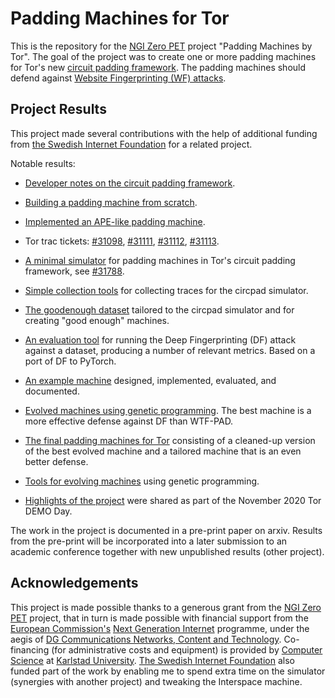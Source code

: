 # Padding Machines for Tor
This is the repository for the [NGI Zero PET](https://nlnet.nl/PET/) project
"Padding Machines by Tor". The goal of the project was to create one or more
padding machines for Tor's new [circuit padding
framework](https://blog.torproject.org/new-release-tor-0405). The padding
machines should defend against [Website Fingerprinting (WF)
attacks](https://blog.torproject.org/critique-website-traffic-fingerprinting-attacks).

## Project Results
This project made several contributions with the help of additional funding from
[the Swedish Internet Foundation](https://internetstiftelsen.se/en/) for a
related project.

Notable results:
- [Developer notes on the circuit padding framework](notes/circuit-padding-framework.md).
- [Building a padding machine from scratch](notes/machine-from-scratch.md).
- [Implemented an APE-like padding machine](https://github.com/pylls/tor/tree/circuit-padding-ape-machine). 
- Tor trac tickets: [#31098](https://trac.torproject.org/projects/tor/ticket/31098),
  [#31111](https://trac.torproject.org/projects/tor/ticket/31111),
  [#31112](https://trac.torproject.org/projects/tor/ticket/31112),
  [#31113](https://trac.torproject.org/projects/tor/ticket/31113).

- [A minimal simulator](https://github.com/pylls/circpad-sim) for padding
  machines in Tor's circuit padding framework, see
  [#31788](https://trac.torproject.org/projects/tor/ticket/31788). 
- [Simple collection tools](collect-traces/) for collecting traces for the circpad simulator.
- [The goodenough dataset](dataset/) tailored to the circpad simulator and for
  creating "good enough" machines. 
- [An evaluation tool](evaluation/once.py) for running the Deep Fingerprinting
  (DF) attack against a dataset, producing a number of relevant metrics. Based
  on a port of DF to PyTorch.
- [An example machine](machines/hello-world.md) designed, implemented,
  evaluated, and documented.
- [Evolved machines using genetic programming](machines/phase2). The best
  machine is a more effective defense against DF than WTF-PAD.
- [The final padding machines for Tor](machines/phase3) consisting of a
  cleaned-up version of the best evolved machine and a tailored machine that is
  an even better defense.
- [Tools for evolving machines](evolve/) using genetic programming.
- [Highlights of the
  project](https://lists.torproject.org/pipermail/tor-project/2020-November/003018.html)
  were shared as part of the November 2020 Tor DEMO Day.

The work in the project is documented in a pre-print paper on arxiv. Results
from the pre-print will be incorporated into a later submission to an academic
conference together with new unpublished results (other project).

## Acknowledgements
This project is made possible thanks to a generous grant from the [NGI Zero
PET](https://nlnet.nl/PET/) project, that in turn is made possible with
financial support from the [European Commission's](https://ec.europa.eu/) [Next
Generation Internet](https://www.ngi.eu/) programme, under the aegis of [DG
Communications Networks, Content and
Technology](https://ec.europa.eu/info/departments/communications-networks-content-and-technology_en).
Co-financing (for administrative costs and equipment) is provided by [Computer
Science](https://www.kau.se/en/cs) at [Karlstad
University](https://www.kau.se/en). [The Swedish Internet
Foundation](https://internetstiftelsen.se/en/) also funded part of the work by
enabling me to spend extra time on the simulator (synergies with another
project) and tweaking the Interspace machine.